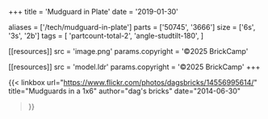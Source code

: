 +++
title = 'Mudguard in Plate'
date  = '2019-01-30'

aliases = ['/tech/mudguard-in-plate']
parts = ['50745', '3666']
size  = ['6s', '3s', '2b']
tags  = [
  'partcount-total-2',
  'angle-studtilt-180',
]

[[resources]]
src              = 'image.png'
params.copyright = '©2025 BrickCamp'

[[resources]]
src              = 'model.ldr'
params.copyright = '©2025 BrickCamp'
+++

{{< linkbox
    url="https://www.flickr.com/photos/dagsbricks/14556995614/"
    title="Mudguards in a 1x6"
    author="dag's bricks"
    date="2014-06-30"
>}}
